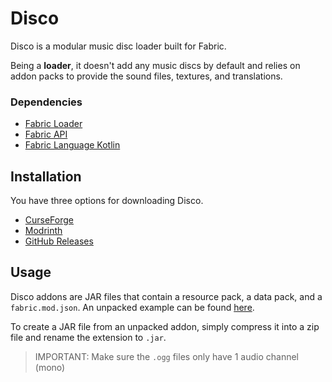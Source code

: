 # Disco

Disco is a modular music disc loader built for Fabric.

Being a **loader**, it doesn't add any music discs by default and relies on addon packs to provide the sound files, textures, and translations.

### Dependencies

- [Fabric Loader]
- [Fabric API]
- [Fabric Language Kotlin]

## Installation

You have three options for downloading Disco.

- [CurseForge]
- [Modrinth]
- [GitHub Releases]

## Usage

Disco addons are JAR files that contain a resource pack, a data pack, and a `fabric.mod.json`. An unpacked example can be found [here][example].

To create a JAR file from an unpacked addon, simply compress it into a zip file and rename the extension to `.jar`.

> IMPORTANT: Make sure the `.ogg` files only have 1 audio channel (mono)

<!-- Dependencies -->

[fabric loader]: https://fabricmc.net/use
[fabric api]: https://www.curseforge.com/minecraft/mc-mods/fabric-api
[fabric language kotlin]: https://www.curseforge.com/minecraft/mc-mods/fabric-language-kotlin

<!-- Distribution -->

[curseforge]: https://www.curseforge.com/minecraft/mc-mods/disco
[modrinth]: https://modrinth.com/mod/disco
[github releases]: https://github.com/glossnyx/disco/releases

<!-- Example -->

[example]: https://github.com/glossnyx/disco/tree/main/example
